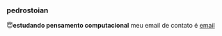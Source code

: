 ### pedrostoian 
:innocent:**estudando pensamento computacional**
meu email de contato é [email](pedro.stoian.rodrigues@escola.pr.gov.br)
